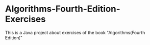 # Algorithms-Fourth-Edition-Exercises
This is a Java project about exercises of the book "Algorithms(Fourth Edition)"
